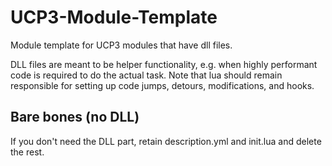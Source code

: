 # UCP3-Module-Template
Module template for UCP3 modules that have dll files.

DLL files are meant to be helper functionality, e.g. when highly performant code is required to do the actual task.
Note that lua should remain responsible for setting up code jumps, detours, modifications, and hooks.

## Bare bones (no DLL)
If you don't need the DLL part, retain description.yml and init.lua and delete the rest.
